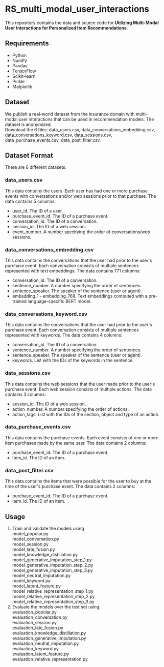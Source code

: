 # RS_multi_modal_user_interactions
This repository contains the data and source code for **Utilizing Multi-Modal User Interactions for Personalized Item Recommendations**.

## Requirements

- Python
- NumPy
- Pandas
- TensorFlow
- Scikit-learn
- Pickle
- Matplotlib


## Dataset

We publish a real-world dataset from the insurance domain with multi-modal user interactions that can be used in recommendation models. The dataset is anonymized.  
Download the 6 files: data_users.csv, data_conversations_embedding.csv, data_conversations_keyword.csv, data_sessions.csv, data_purchase_events.csv, data_post_filter.csv.


## Dataset Format
There are 6 different datasets.

### data_users.csv

This data contains the users. Each user has had one or more purchase events with conversations and/or web sessions prior to that purchase. The data contains 5 columns:
- user_id. The ID of a user.
- purchase_event_id. The ID of a purchase event.
- conversation_id. The ID of a conversation.
- session_id. The ID of a web session.
- event_number. A number specifying the order of conversations/web sessions.

### data_conversations_embedding.csv

This data contains the conversations that the user had prior to the user's purchase event. Each conversation consists of multiple sentences represented with text embeddings. The data contains 771 columns:
- conversation_id. The ID of a conversation.
- sentence_number. A number specifying the order of sentences.
- sentence_speaker. The speaker of the sentence (user or agent).
- embedding_1 - embedding_768. Text embeddings computed with a pre-trained language-specific BERT model.

### data_conversations_keyword.csv

This data contains the conversations that the user had prior to the user's purchase event. Each conversation consists of multiple sentences represented with keywords. The data contains 4 columns:
- conversation_id. The ID of a conversation.
- sentence_number. A number specifying the order of sentences.
- sentence_speaker. The speaker of the sentence (user or agent).
- keywords. List with the IDs of the keywords in the sentence.

### data_sessions.csv

This data contains the web sessions that the user made prior to the user's purchase event. Each web session consists of multiple actions. The data contains 3 columns:
- session_id. The ID of a web session.
- action_number. A number specifying the order of actions.
- action_tags. List with the IDs of the section, object and type of an action.

### data_purchase_events.csv

This data contains the purchase events. Each event consists of one or more item purchases made by the same user. The data contains 2 columns:
- purchase_event_id. The ID of a purchase event.   
- item_id. The ID of an item.   

### data_post_filter.csv

This data contains the items that were possible for the user to buy at the time of the user's purchase event. The data contains 2 columns:
- purchase_event_id. The ID of a purchase event.   
- item_id. The ID of an item.   


## Usage

1. Train and validate the models using  
   model_popular.py  
   model_conversation.py  
   model_session.py  
   model_late_fusion.py  
   model_knowledge_distillation.py  
   model_generative_imputation_step_1.py model_generative_imputation_step_2.py model_generative_imputation_step_3.py  
   model_neutral_imputation.py  
   model_keyword.py  
   model_latent_feature.py  
   model_relative_representation_step_1.py model_relative_representation_step_2.py model_relative_representation_step_3.py  
2. Evaluate the models over the test set using  
   evaluation_popular.py  
   evaluation_conversation.py  
   evaluation_session.py  
   evaluation_late_fusion.py  
   evaluation_knowledge_distillation.py  
   evaluation_generative_imputation.py  
   evaluation_neutral_imputation.py  
   evaluation_keyword.py  
   evaluation_latent_feature.py  
   evaluation_relative_representation.py  
